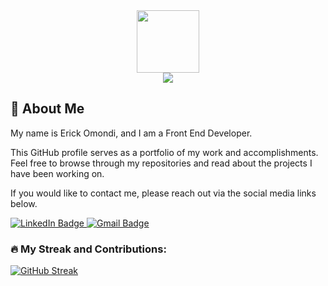 <div id="header" align="center">
  <img src="https://media.giphy.com/gifs/coding-at-home.gif" width="100"/>
</div>

<div class="welcomeMessage" align="center"><img src="https://readme-typing-svg.herokuapp.com?font=Fira+Code&pause=1000&color=4CF727&width=435&lines=Hello%2C+Welcome+To+My+Profile..."></div>

## 🚀 About Me
My name is Erick Omondi, and I am a Front End Developer.

This GitHub profile serves as a portfolio of my work and accomplishments. Feel free to browse through my repositories and read about the projects I have been working on.

If you would like to contact me, please reach out via the social media links below.
<div id="badges">
  <a href="https://www.linkedin.com/in/erick-omondi-a08113212/">
    <img src="https://img.shields.io/badge/LinkedIn-blue?style=for-the-badge&logo=linkedin&logoColor=white" alt="LinkedIn Badge"/>
  </a>
  <a href="mailto:eriqueomondi1997@gmail.com">
    <img src="https://img.shields.io/badge/Gmail-red?style=for-the-badge&logo=gmail&logoColor=white" alt="Gmail Badge"/>     
  </a>
</div>

### :fire: My Streak and Contributions:
[![GitHub Streak](https://streak-stats.demolab.com?user=ErickOmondi97&theme=transparent)](https://git.io/streak-stats)
